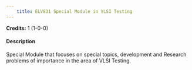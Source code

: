 ```yaml
---
    title: ELV831 Special Module in VLSI Testing
---
```

**Credits:** 1 (1-0-0)



#### Description 
Special Module that focuses on special topics, development and Research problems of importance in the area of VLSI Testing.